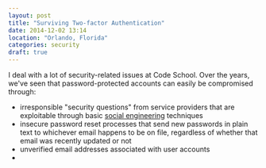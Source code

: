 ```yaml
---
layout: post
title: "Surviving Two-factor Authentication"
date: 2014-12-02 13:14
location: "Orlando, Florida"
categories: security
draft: true
---
```


I deal with a lot of security-related issues at Code School. Over the years,
we've seen that password-protected accounts can easily be compromised through:

- irresponsible "security questions" from service providers that are exploitable through basic [social engineering](http://en.wikipedia.org/wiki/Social_engineering_%28security%29) techniques
- insecure password reset processes that send new passwords in plain text to whichever email happens to be on file, regardless of whether that email was recently updated or not
- unverified email addresses associated with user accounts
-
